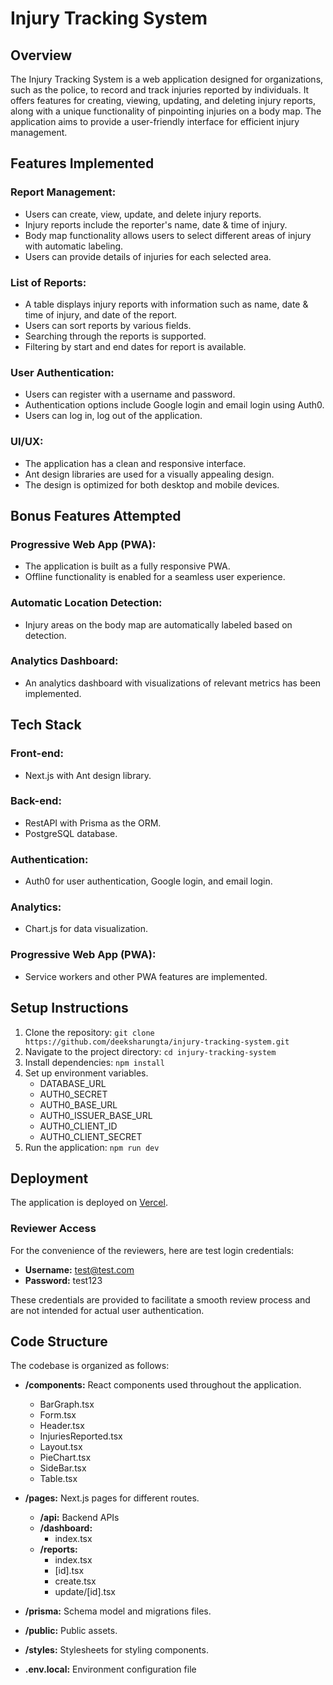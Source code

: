 # Injury Tracking System

## Overview

The Injury Tracking System is a web application designed for organizations, such as the police, to record and track injuries reported by individuals. It offers features for creating, viewing, updating, and deleting injury reports, along with a unique functionality of pinpointing injuries on a body map. The application aims to provide a user-friendly interface for efficient injury management.

## Features Implemented

### Report Management:

- Users can create, view, update, and delete injury reports.
- Injury reports include the reporter's name, date & time of injury.
- Body map functionality allows users to select different areas of injury with automatic labeling.
- Users can provide details of injuries for each selected area.

### List of Reports:

- A table displays injury reports with information such as name, date & time of injury, and date of the report.
- Users can sort reports by various fields.
- Searching through the reports is supported.
- Filtering by start and end dates for report is available.

### User Authentication:

- Users can register with a username and password.
- Authentication options include Google login and email login using Auth0.
- Users can log in, log out of the application.

### UI/UX:

- The application has a clean and responsive interface.
- Ant design libraries are used for a visually appealing design.
- The design is optimized for both desktop and mobile devices.

## Bonus Features Attempted

### Progressive Web App (PWA):

- The application is built as a fully responsive PWA.
- Offline functionality is enabled for a seamless user experience.

### Automatic Location Detection:

- Injury areas on the body map are automatically labeled based on detection.

### Analytics Dashboard:

- An analytics dashboard with visualizations of relevant metrics has been implemented.

## Tech Stack

### Front-end:

- Next.js with Ant design library.

### Back-end:

- RestAPI with Prisma as the ORM.
- PostgreSQL database.

### Authentication:

- Auth0 for user authentication, Google login, and email login.

### Analytics:

- Chart.js for data visualization.

### Progressive Web App (PWA):

- Service workers and other PWA features are implemented.

## Setup Instructions

1. Clone the repository: `git clone https://github.com/deeksharungta/injury-tracking-system.git`
2. Navigate to the project directory: `cd injury-tracking-system`
3. Install dependencies: `npm install`
4. Set up environment variables.
   - DATABASE_URL
   - AUTH0_SECRET
   - AUTH0_BASE_URL
   - AUTH0_ISSUER_BASE_URL
   - AUTH0_CLIENT_ID
   - AUTH0_CLIENT_SECRET
5. Run the application: `npm run dev`

## Deployment

The application is deployed on [Vercel]().

### Reviewer Access

For the convenience of the reviewers, here are test login credentials:

- **Username:** test@test.com
- **Password:** test123

These credentials are provided to facilitate a smooth review process and are not intended for actual user authentication.

## Code Structure

The codebase is organized as follows:

- **/components:** React components used throughout the application.

  - BarGraph.tsx
  - Form.tsx
  - Header.tsx
  - InjuriesReported.tsx
  - Layout.tsx
  - PieChart.tsx
  - SideBar.tsx
  - Table.tsx

- **/pages:** Next.js pages for different routes.

  - **/api:** Backend APIs
  - **/dashboard:**
    - index.tsx
  - **/reports:**
    - index.tsx
    - [id].tsx
    - create.tsx
    - update/[id].tsx

- **/prisma:** Schema model and migrations files.

- **/public:** Public assets.

- **/styles:** Stylesheets for styling components.

- **.env.local:** Environment configuration file
